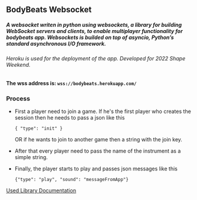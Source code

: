 ## BodyBeats Websocket
##### A websocket writen in python using websockets, a library for building WebSocket servers and clients, to enable multiplayer functionality for bodybeats app. Websockets is builded on top of asyncio, Python’s standard asynchronous I/O framework.
###### Heroku is used for the deployment of the app. Developed for 2022 Shape Weekend.

**The wss address is:   ```wss://bodybeats.herokuapp.com/ ```**

### Process
* First a player need to join a game. If he's the first player who creates the session then he needs to pass a json like this
    ```
    { "type": "init" }
    ```
    OR if he wants to join to another game then a string with the join key.


* After that every player need to pass the name of the instrument as a simple string.


* Finally, the player starts to play and passes json messages like this
    ``` 
    {"type": "play", "sound": "messageFromApp"}
    ```


<ins>[Used Library Documentation](https://websockets.readthedocs.io/en/stable/)</ins>